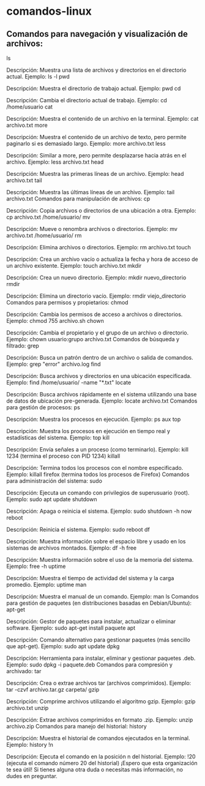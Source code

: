 # comandos-linux

## Comandos para navegación y visualización de archivos:
ls

Descripción: Muestra una lista de archivos y directorios en el directorio actual.
Ejemplo: ls -l
pwd

Descripción: Muestra el directorio de trabajo actual.
Ejemplo: pwd
cd

Descripción: Cambia el directorio actual de trabajo.
Ejemplo: cd /home/usuario
cat

Descripción: Muestra el contenido de un archivo en la terminal.
Ejemplo: cat archivo.txt
more

Descripción: Muestra el contenido de un archivo de texto, pero permite paginarlo si es demasiado largo.
Ejemplo: more archivo.txt
less

Descripción: Similar a more, pero permite desplazarse hacia atrás en el archivo.
Ejemplo: less archivo.txt
head

Descripción: Muestra las primeras líneas de un archivo.
Ejemplo: head archivo.txt
tail

Descripción: Muestra las últimas líneas de un archivo.
Ejemplo: tail archivo.txt
Comandos para manipulación de archivos:
cp

Descripción: Copia archivos o directorios de una ubicación a otra.
Ejemplo: cp archivo.txt /home/usuario/
mv

Descripción: Mueve o renombra archivos o directorios.
Ejemplo: mv archivo.txt /home/usuario/
rm

Descripción: Elimina archivos o directorios.
Ejemplo: rm archivo.txt
touch

Descripción: Crea un archivo vacío o actualiza la fecha y hora de acceso de un archivo existente.
Ejemplo: touch archivo.txt
mkdir

Descripción: Crea un nuevo directorio.
Ejemplo: mkdir nuevo_directorio
rmdir

Descripción: Elimina un directorio vacío.
Ejemplo: rmdir viejo_directorio
Comandos para permisos y propietarios:
chmod

Descripción: Cambia los permisos de acceso a archivos o directorios.
Ejemplo: chmod 755 archivo.sh
chown

Descripción: Cambia el propietario y el grupo de un archivo o directorio.
Ejemplo: chown usuario:grupo archivo.txt
Comandos de búsqueda y filtrado:
grep

Descripción: Busca un patrón dentro de un archivo o salida de comandos.
Ejemplo: grep "error" archivo.log
find

Descripción: Busca archivos y directorios en una ubicación especificada.
Ejemplo: find /home/usuario/ -name "*.txt"
locate

Descripción: Busca archivos rápidamente en el sistema utilizando una base de datos de ubicación pre-generada.
Ejemplo: locate archivo.txt
Comandos para gestión de procesos:
ps

Descripción: Muestra los procesos en ejecución.
Ejemplo: ps aux
top

Descripción: Muestra los procesos en ejecución en tiempo real y estadísticas del sistema.
Ejemplo: top
kill

Descripción: Envía señales a un proceso (como terminarlo).
Ejemplo: kill 1234 (termina el proceso con PID 1234)
killall

Descripción: Termina todos los procesos con el nombre especificado.
Ejemplo: killall firefox (termina todos los procesos de Firefox)
Comandos para administración del sistema:
sudo

Descripción: Ejecuta un comando con privilegios de superusuario (root).
Ejemplo: sudo apt update
shutdown

Descripción: Apaga o reinicia el sistema.
Ejemplo: sudo shutdown -h now
reboot

Descripción: Reinicia el sistema.
Ejemplo: sudo reboot
df

Descripción: Muestra información sobre el espacio libre y usado en los sistemas de archivos montados.
Ejemplo: df -h
free

Descripción: Muestra información sobre el uso de la memoria del sistema.
Ejemplo: free -h
uptime

Descripción: Muestra el tiempo de actividad del sistema y la carga promedio.
Ejemplo: uptime
man

Descripción: Muestra el manual de un comando.
Ejemplo: man ls
Comandos para gestión de paquetes (en distribuciones basadas en Debian/Ubuntu):
apt-get

Descripción: Gestor de paquetes para instalar, actualizar o eliminar software.
Ejemplo: sudo apt-get install paquete
apt

Descripción: Comando alternativo para gestionar paquetes (más sencillo que apt-get).
Ejemplo: sudo apt update
dpkg

Descripción: Herramienta para instalar, eliminar y gestionar paquetes .deb.
Ejemplo: sudo dpkg -i paquete.deb
Comandos para compresión y archivado:
tar

Descripción: Crea o extrae archivos tar (archivos comprimidos).
Ejemplo: tar -czvf archivo.tar.gz carpeta/
gzip

Descripción: Comprime archivos utilizando el algoritmo gzip.
Ejemplo: gzip archivo.txt
unzip

Descripción: Extrae archivos comprimidos en formato .zip.
Ejemplo: unzip archivo.zip
Comandos para manejo del historial:
history

Descripción: Muestra el historial de comandos ejecutados en la terminal.
Ejemplo: history
!n

Descripción: Ejecuta el comando en la posición n del historial.
Ejemplo: !20 (ejecuta el comando número 20 del historial)
¡Espero que esta organización te sea útil! Si tienes alguna otra duda o necesitas más información, no dudes en preguntar.
